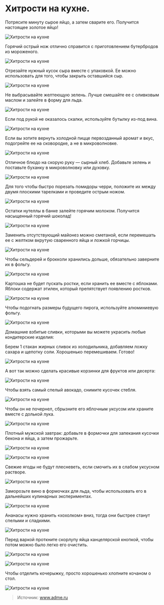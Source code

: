 # Хитрости на кухне.
Потрясите минуту сырое яйцо, а затем сварите его. Получится настоящее золотое
яйцо!

![Хитрости на кухне][id1]

Горячий острый нож отлично справится с приготовлением бутербродов из мороженого.

![Хитрости на кухне][id2]

Отрезайте нужный кусок сыра вместе с упаковкой. Ее можно использовать для того,
чтобы закрыть оставшийся сыр.

![Хитрости на кухне][id3]

Не выбрасывайте желтеющую зелень. Лучше смешайте ее с оливковым маслом и залейте
в форму для льда. 

![Хитрости на кухне][id4]

Если под рукой не оказалось скалки, используйте бутылку из-под вина.

![Хитрости на кухне][id5]

Если вы хотите вернуть холодной пицце первозданный аромат и вкус, подогрейте ее
на сковородке, а не в микроволновке.

![Хитрости на кухне][id6]

Отличное блюдо на скорую руку — сырный хлеб. Добавьте зелень и поставьте буханку
в микроволновку или духовку.

![Хитрости на кухне][id7]

Для того чтобы быстро порезать помидоры черри, положите их между двумя плоскими
тарелками и проведите острым ножом.

![Хитрости на кухне][id8]

Остатки нутеллы в банке залейте горячим молоком. Получится насыщенный горячий
шоколад!

![Хитрости на кухне][id9]

Заменить отсутствующий майонез можно сметаной, если перемешать ее с желтком
вкрутую сваренного яйца и ложкой горчицы.

![Хитрости на кухне][id10]

Чтобы сельдерей и брокколи хранились дольше, обязательно заверните их в фольгу.

![Хитрости на кухне][id11]

Картошка не будет пускать ростки, если хранить ее вместе с яблоками. Яблоки
содержат этилен, который препятствует появлению ростков.

![Хитрости на кухне][id12]

Чтобы подогнать размеры будущего пирога, используйте алюминиевую фольгу.

![Хитрости на кухне][id13]

Домашние взбитые сливки, которыми вы можете украсить любые кондитерские изделия:

Берем 1 стакан жирных сливок из холодильника, добавляем ложку сахара и щепотку
соли. Хорошенько перемешиваем. Готово!

![Хитрости на кухне][id14]

А вот так можно сделать красивые корзинки
для фруктов или десерта:

![Хитрости на кухне][id15]

Чтобы взять самый спелый авокадо, снимите кусочек стебля.

![Хитрости на кухне][id16]

Чтобы он не почернел, сбрызните его яблочным уксусом или храните вместе с
долькой лука.

![Хитрости на кухне][id17]

Плотный мужской завтрак: добавьте в формочки для запекания кусочки бекона и
яйца, а затем прожарьте.

![Хитрости на кухне][id18]

![Хитрости на кухне][id19]

Свежие ягоды не будут плесневеть, если смочить их в слабом уксусном растворе.

![Хитрости на кухне][id20]

Заморозьте вино в формочках для льда, чтобы использовать его в дальнейших
кулинарных экспериментах.

![Хитрости на кухне][id21]

Ананасы нужно хранить «хохолком» вниз,
тогда они быстрее станут спелыми и сладкими.

![Хитрости на кухне][id22]

Перед варкой проткните скорлупу яйца канцелярской кнопкой, чтобы потом можно
было легко его очистить.

![Хитрости на кухне][id23]

![Хитрости на кухне][id24]

Чтобы отделить кочерыжку,
просто хорошенько хлопните кочаном о стол.

![Хитрости на кухне][id25]

> Источник: www.adme.ru

[id1]: /images/Kulinar/Sovet/hitrosti1.jpg 'Хитрости на кухне'
[id2]: /images/Kulinar/Sovet/hitrosti2.jpg 'Хитрости на кухне'
[id3]: /images/Kulinar/Sovet/hitrosti3.jpg 'Хитрости на кухне'
[id4]: /images/Kulinar/Sovet/hitrosti4.jpg 'Хитрости на кухне'
[id5]: /images/Kulinar/Sovet/hitrosti5.jpg 'Хитрости на кухне'
[id6]: /images/Kulinar/Sovet/hitrosti6.jpg 'Хитрости на кухне'
[id7]: /images/Kulinar/Sovet/hitrosti7.jpg 'Хитрости на кухне'
[id8]: /images/Kulinar/Sovet/hitrosti8.jpg 'Хитрости на кухне'
[id9]: /images/Kulinar/Sovet/hitrosti9.jpg 'Хитрости на кухне'
[id10]: /images/Kulinar/Sovet/hitrosti10.jpg 'Хитрости на кухне'
[id11]: /images/Kulinar/Sovet/hitrosti11.jpg 'Хитрости на кухне'
[id12]: /images/Kulinar/Sovet/hitrosti12.jpg 'Хитрости на кухне'
[id13]: /images/Kulinar/Sovet/hitrosti13.jpg 'Хитрости на кухне'
[id14]: /images/Kulinar/Sovet/hitrosti14.jpg 'Хитрости на кухне'
[id15]: /images/Kulinar/Sovet/hitrosti15.jpg 'Хитрости на кухне'
[id16]: /images/Kulinar/Sovet/hitrosti16.jpg 'Хитрости на кухне'
[id17]: /images/Kulinar/Sovet/hitrosti17.jpg 'Хитрости на кухне'
[id18]: /images/Kulinar/Sovet/hitrosti18.jpg 'Хитрости на кухне'
[id19]: /images/Kulinar/Sovet/hitrosti19.jpg 'Хитрости на кухне'
[id20]: /images/Kulinar/Sovet/hitrosti20.jpg 'Хитрости на кухне'
[id21]: /images/Kulinar/Sovet/hitrosti21.jpg 'Хитрости на кухне'
[id22]: /images/Kulinar/Sovet/hitrosti22.jpg 'Хитрости на кухне'
[id23]: /images/Kulinar/Sovet/hitrosti23.jpg 'Хитрости на кухне'
[id24]: /images/Kulinar/Sovet/hitrosti24.jpg 'Хитрости на кухне'
[id25]: /images/Kulinar/Sovet/hitrosti.gif 'Хитрости на кухне'
